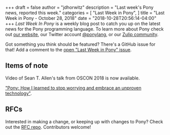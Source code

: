 +++
draft = false
author = "jdhorwitz"
description = "Last week's Pony news, reported this week."
categories = [
    "Last Week in Pony",
]
title = "Last Week in Pony - October 28, 2018"
date = "2018-10-28T20:56:14-04:00"
+++
_Last Week In Pony_ is a weekly blog post to catch you up on the latest news for the Pony programming language. To learn more about Pony check out [our website](https://ponylang.io), our Twitter account [@ponylang](https://twitter.com/ponylang), or our [Zulip community](https://ponylang.zulipchat.com).

Got something you think should be featured? There's a GitHub issue for that! Add a comment to the [open "Last Week in Pony" issue](https://github.com/ponylang/ponylang.github.io/issues?q=is%3Aissue+is%3Aopen+label%3Alast-week-in-pony).
<!--more-->

## Items of note

Video of Sean T. Allen's talk from OSCON 2018 is now available.

 ["Pony: How I learned to stop worrying and embrace an unproven technology"](https://youtu.be/GigBhej1gfI).

## RFCs

Interested in making a change, or keeping up with changes to Pony? Check out the [RFC repo](https://github.com/ponylang/rfcs). Contributors welcome!

